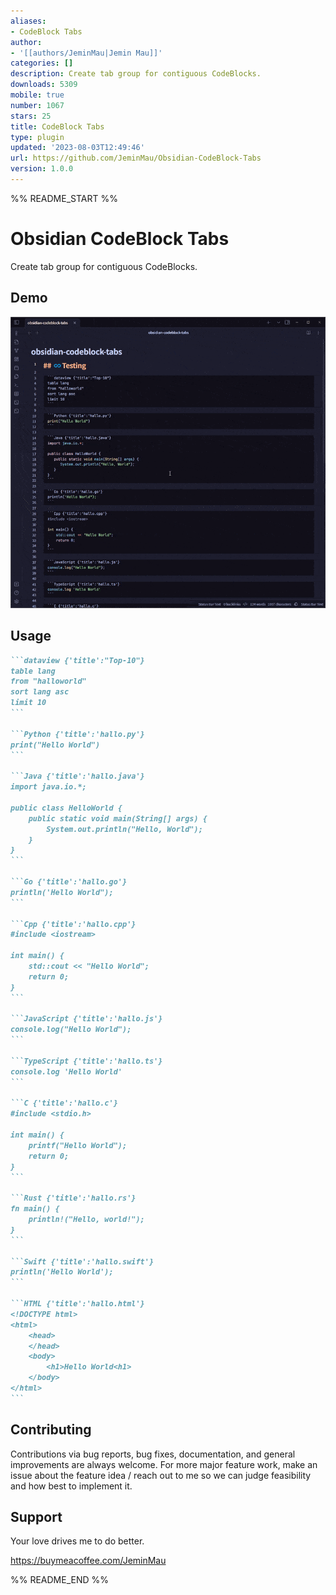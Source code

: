 ```yaml
---
aliases:
- CodeBlock Tabs
author:
- '[[authors/JeminMau|Jemin Mau]]'
categories: []
description: Create tab group for contiguous CodeBlocks.
downloads: 5309
mobile: true
number: 1067
stars: 25
title: CodeBlock Tabs
type: plugin
updated: '2023-08-03T12:49:46'
url: https://github.com/JeminMau/Obsidian-CodeBlock-Tabs
version: 1.0.0
---
```


%% README_START %%

# Obsidian CodeBlock Tabs

Create tab group for contiguous CodeBlocks.

## Demo

![](https://raw.githubusercontent.com/JeminMau/Obsidian-CodeBlock-Tabs/HEAD/screenshot.gif)

## Usage

~~~markdown
```dataview {'title':"Top-10"}
table lang
from "halloworld"
sort lang asc
limit 10
```

```Python {'title':'hallo.py'}
print("Hello World")
```

```Java {'title':'hallo.java'}
import java.io.*;

public class HelloWorld {
    public static void main(String[] args) {
        System.out.println("Hello, World");
    }
}
```

```Go {'title':'hallo.go'}
println('Hello World");
```

```Cpp {'title':'hallo.cpp'}
#include <iostream>
 
int main() {
    std::cout << "Hello World";
    return 0;
}
```

```JavaScript {'title':'hallo.js'}
console.log("Hello World");
```

```TypeScript {'title':'hallo.ts'}
console.log 'Hello World'
```

```C {'title':'hallo.c'}
#include <stdio.h>

int main() {
    printf("Hello World");
    return 0;
}
```

```Rust {'title':'hallo.rs'}
fn main() {
    println!("Hello, world!");
}
```

```Swift {'title':'hallo.swift'}
println('Hello World');
```

```HTML {'title':'hallo.html'}
<!DOCTYPE html>
<html>
    <head>
    </head>
    <body>
        <h1>Hello World<h1>
    </body>
</html>
```
~~~

## Contributing

Contributions via bug reports, bug fixes, documentation, and general improvements are always welcome. For more major feature work, make an issue about the feature idea / reach out to me so we can judge feasibility and how best to implement it.

## Support

Your love drives me to do better. 

https://buymeacoffee.com/JeminMau

%% README_END %%